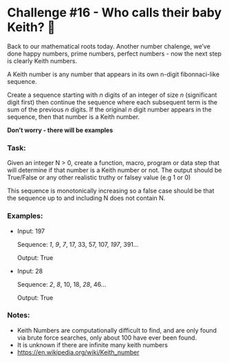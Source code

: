 # Challenge #16 - Who calls their baby Keith? :baby_bottle:

Back to our mathematical roots today. Another number chalenge, we’ve done happy numbers, prime numbers, perfect numbers - now the next step is clearly Keith numbers.

A Keith number is any number that appears in its own n-digit fibonnaci-like sequence.

Create a sequence starting with *n* digits of an integer of size *n* (significant digit first) then continue the sequence where each subsequent term is the sum of the previous *n* digits. If the original *n* digit number appears in the sequence, then that number is a Keith number.

__Don’t worry - there will be examples__

### Task:

Given an integer N > 0, create a function, macro, program or data step that will determine if that number is a Keith number or not. The output should be True/False or any other realistic truthy or falsey value (e.g 1 or 0)

This sequence is monotonically increasing so a false case should be that the sequence up to and including N does not contain N.

### Examples:

- Input: 197

  Sequence: *1*, *9*, *7*, 17, 33, 57, 107, *197*, 391…

  Output: True

- Input: 28

  Sequence: *2*, *8*, 10, 18, *28*, 46…

  Output: True

### Notes:

- Keith Numbers are computationally difficult to find, and are only found via brute force searches, only about 100 have ever been found.
- It is unknown if there are infinite many keith numbers
- https://en.wikipedia.org/wiki/Keith_number
